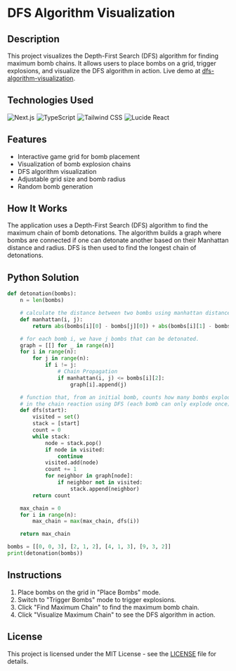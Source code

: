 # DFS Algorithm Visualization

## Description

This project visualizes the Depth-First Search (DFS) algorithm for finding maximum bomb chains. It allows users to place bombs on a grid, trigger explosions, and visualize the DFS algorithm in action. Live demo at [dfs-algorithm-visualization](https://dfs-algorithm-visualization.vercel.app/).

## Technologies Used

<div style="display: flex; flex-wrap: wrap; gap: 5px;">
  <img src="https://img.shields.io/badge/Next.js-000000?style=for-the-badge&logo=nextdotjs&logoColor=white" alt="Next.js"/>
  <img src="https://img.shields.io/badge/TypeScript-007ACC?style=for-the-badge&logo=typescript&logoColor=white" alt="TypeScript"/>
  <img src="https://img.shields.io/badge/Tailwind_CSS-38B2AC?style=for-the-badge&logo=tailwind-css&logoColor=white" alt="Tailwind CSS"/>
  <img src="https://img.shields.io/badge/Lucide_React-7289DA?style=for-the-badge&logo=lucide&logoColor=white" alt="Lucide React"/>
</div>

## Features

*   Interactive game grid for bomb placement
*   Visualization of bomb explosion chains
*   DFS algorithm visualization
*   Adjustable grid size and bomb radius
*   Random bomb generation

## How It Works

The application uses a Depth-First Search (DFS) algorithm to find the maximum chain of bomb detonations. The algorithm builds a graph where bombs are connected if one can detonate another based on their Manhattan distance and radius. DFS is then used to find the longest chain of detonations.


## Python Solution

```python
def detonation(bombs):
    n = len(bombs)

    # calculate the distance between two bombs using manhattan distance
    def manhattan(i, j):
        return abs(bombs[i][0] - bombs[j][0]) + abs(bombs[i][1] - bombs[j][1])

    # for each bomb i, we have j bombs that can be detonated.
    graph = [[] for _ in range(n)]
    for i in range(n):
        for j in range(n):
            if i != j:
                # Chain Propagation
                if manhattan(i, j) <= bombs[i][2]:
                    graph[i].append(j)

    # function that, from an initial bomb, counts how many bombs explode
    # in the chain reaction using DFS (each bomb can only explode once).
    def dfs(start):
        visited = set()
        stack = [start]
        count = 0
        while stack:
            node = stack.pop()
            if node in visited:
                continue
            visited.add(node)
            count += 1
            for neighbor in graph[node]:
                if neighbor not in visited:
                    stack.append(neighbor)
        return count

    max_chain = 0
    for i in range(n):
        max_chain = max(max_chain, dfs(i))

    return max_chain

bombs = [[0, 0, 3], [2, 1, 2], [4, 1, 3], [9, 3, 2]]
print(detonation(bombs))
```

## Instructions

1.  Place bombs on the grid in "Place Bombs" mode.
2.  Switch to "Trigger Bombs" mode to trigger explosions.
3.  Click "Find Maximum Chain" to find the maximum bomb chain.
4.  Click "Visualize Maximum Chain" to see the DFS algorithm in action.

## License

This project is licensed under the MIT License - see the [LICENSE](LICENSE) file for details.
